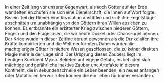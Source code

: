 In einer Zeit lang vor unserer Gegenwart, als noch Götter auf der Erde wandelten erschufen sie sich eine Dienerschaft, die ihnen auf Wort folgte. Bis ein Teil der Diener eine Revolution anstifften und sich ihre Engelsflügel abschnitten um unabhängig von den Göttern ihren Willen ausleben zu können. Es entbrannte ein erbitterter Krieg zwischen niederen Göttern, Engeln und den Flügellosen, die wir heute Dunkel oder Chaosengel nennen. Der Krieg wurde in dieser Zeitline abrupt gewonnen als die Dunkelalfen ihre Kräfte kombinierten und die Welt neuformten. Dabei wurden die machtgierigen Götter in niedere Wesen geschlossen, die zu keiner direkten Magie mehr in der Lage sind.
Der Ursprung dieses Zaubers liegt im heutigen Kontinent Myxia.
Betreten auf eigene Gefahr, es befinden sich mächtige und gefährliche inaktive Zauber und Artefakte in diesem Kontinent, die in sekundenschnelle ein Leben beenden, ein neues anfangen oder Mutationen hervor rufen können die ein Leben für immer verändern.
